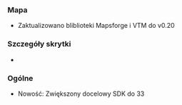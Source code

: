 ### Mapa
- Zaktualizowano bliblioteki Mapsforge i VTM do v0.20

### Szczegóły skrytki
-

### Ogólne
- Nowość: Zwiększony docelowy SDK do 33
